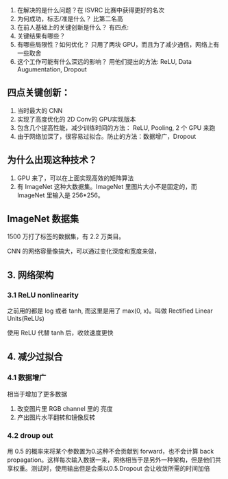 1. 在解决的是什么问题？在 ISVRC 比赛中获得更好的名次
2. 为何成功，标志/准是什么？ 比第二名高
3. 在前人基础上的关键创新是什么？ 有四点:
4. 关键结果有哪些？
5. 有哪些局限性？如何优化？ 只用了两块 GPU，而且为了减少通信，网络上有一些取舍
6. 这个工作可能有什么深远的影响？ 用他们提出的方法: ReLU, Data Augumentation, Dropout


## 四点关键创新：
1. 当时最大的 CNN
2. 实现了高度优化的 2D Conv的 GPU实现版本
3. 包含几个提高性能，减少训练时间的方法： ReLU, Pooling, 2 个 GPU 来跑
4. 由于网络加深了，很容易过拟合。防止的方法：数据增广，Dropout

## 为什么出现这种技术？
1. GPU 来了，可以在上面实现高效的矩阵算法
2. 有 ImageNet 这种大数据集。ImageNet 里图片大小不是固定的，而 ImageNet 里输入是 256*256。

## ImageNet 数据集
1500 万打了标签的数据集，有 2.2 万类目。

CNN 的网络容量像搞大，可以通过变化深度和宽度来做，

## 3. 网络架构

### 3.1 ReLU nonlinearity

之前用的都是 log 或者 tanh, 而这里是用了 max(0, x)。叫做 Rectified Linear Units(ReLUs)

使用 ReLU 代替 tanh 后，收敛速度更快

## 4. 减少过拟合

### 4.1 数据增广

相当于增加了更多数据

1. 改变图片里 RGB channel 里的 亮度
2. 产出图片水平翻转和镜像反转

### 4.2 droup out
用 0.5 的概率来将某个参数置为0.这种不会贡献到 forward，也不会计算 back propagation。这样每次输入数据一来，网络相当于是另外一种架构，但是他们共享权重。测试时，使用输出但是会乘以0.5.Dropout 会让收敛所需的时间加倍

